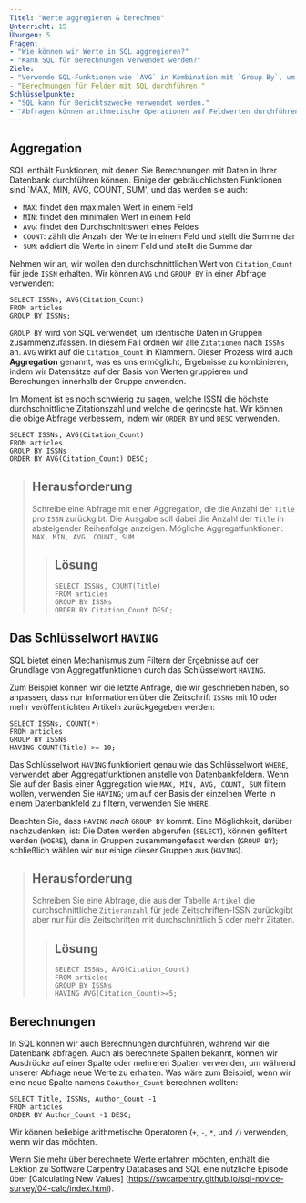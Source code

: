 ```yaml
---
Titel: "Werte aggregieren & berechnen"
Unterricht: 15
Übungen: 5
Fragen:
- "Wie können wir Werte in SQL aggregieren?"
- "Kann SQL für Berechnungen verwendet werden?"
Ziele:
- "Verwende SQL-Funktionen wie `AVG` in Kombination mit `Group By`, um Werte zu aggregieren und Ergebnisse für Berichte zurückzugeben.
- "Berechnungen für Felder mit SQL durchführen."
Schlüsselpunkte:
- "SQL kann für Berichtszwecke verwendet werden."
- "Abfragen können arithmetische Operationen auf Feldwerten durchführen."
---
```


## Aggregation

SQL enthält Funktionen, mit denen Sie Berechnungen mit Daten in Ihrer Datenbank durchführen können. Einige der gebräuchlichsten Funktionen sind `MAX, MIN, AVG, COUNT, SUM', und das werden sie auch: 
- `MAX`: findet den maximalen Wert in einem Feld
- `MIN`: findet den minimalen Wert in einem Feld
- `AVG`: findet den Durchschnittswert eines Feldes
- `COUNT`: zählt die Anzahl der Werte in einem Feld und stellt die Summe dar
- `SUM`: addiert die Werte in einem Feld und stellt die Summe dar

Nehmen wir an, wir wollen den durchschnittlichen Wert von `Citation_Count` für jede `ISSN` erhalten. Wir können `AVG` und `GROUP BY` in einer Abfrage verwenden:

~~~
SELECT ISSNs, AVG(Citation_Count)
FROM articles
GROUP BY ISSNs;
~~~

`GROUP BY` wird von SQL verwendet, um identische Daten in Gruppen zusammenzufassen. In diesem Fall ordnen wir alle `Zitationen` nach `ISSNs` an. `AVG` wirkt auf die `Citation_Count` in Klammern. Dieser Prozess wird auch **Aggregation** genannt, was es uns ermöglicht, Ergebnisse zu kombinieren, indem wir Datensätze auf der Basis von Werten gruppieren und Berechungen innerhalb der Gruppe anwenden.

Im Moment ist es noch schwierig zu sagen, welche ISSN die höchste durchschnittliche Zitationszahl und welche die geringste hat. Wir können die obige Abfrage verbessern, indem wir `ORDER BY` und `DESC` verwenden. 

~~~
SELECT ISSNs, AVG(Citation_Count)
FROM articles
GROUP BY ISSNs 
ORDER BY AVG(Citation_Count) DESC;
~~~

> ## Herausforderung
> Schreibe eine Abfrage mit einer Aggregation, die die Anzahl  der `Title` pro `ISSN` zurückgibt. 
> Die Ausgabe soll dabei die Anzahl der `Title` in absteigender Reihenfolge anzeigen. 
> Mögliche Aggregatfunktionen: `MAX, MIN, AVG, COUNT, SUM`
>
> > ## Lösung
> > ~~~
> > SELECT ISSNs, COUNT(Title)
> > FROM articles
> > GROUP BY ISSNs
> > ORDER BY Citation_Count DESC;
> > ~~~


## Das Schlüsselwort `HAVING`

SQL bietet einen Mechanismus zum Filtern der Ergebnisse auf der Grundlage von Aggregatfunktionen durch das Schlüsselwort `HAVING`.

Zum Beispiel können wir die letzte Anfrage, die wir geschrieben haben, so anpassen, dass nur Informationen über die Zeitschrift `ISSNs` 
mit 10 oder mehr veröffentlichten Artikeln zurückgegeben werden:

~~~
SELECT ISSNs, COUNT(*)
FROM articles
GROUP BY ISSNs
HAVING COUNT(Title) >= 10;
~~~

Das Schlüsselwort `HAVING` funktioniert genau wie das Schlüsselwort `WHERE`, verwendet aber Aggregatfunktionen anstelle von Datenbankfeldern.  Wenn Sie auf der Basis einer Aggregation wie `MAX, MIN, AVG, COUNT, SUM` filtern wollen, verwenden Sie `HAVING`; um auf der Basis der einzelnen Werte in einem Datenbankfeld zu filtern, verwenden Sie `WHERE`.

Beachten Sie, dass `HAVING` _nach_ `GROUP BY` kommt. Eine Möglichkeit, darüber nachzudenken, ist: Die Daten werden abgerufen (`SELECT`), können gefiltert werden (`WOERE`), dann in Gruppen zusammengefasst werden (`GROUP BY`); schließlich wählen wir nur einige dieser Gruppen aus (`HAVING`).

> ## Herausforderung
> Schreiben Sie eine Abfrage, die aus der Tabelle `Artikel` die durchschnittliche `Zitieranzahl` für jede Zeitschriften-ISSN zurückgibt 
> aber nur für die Zeitschriften mit durchschnittlich 5 oder mehr Zitaten.
>
> > ## Lösung
> > ~~~
> > SELECT ISSNs, AVG(Citation_Count)
> > FROM articles
> > GROUP BY ISSNs
> > HAVING AVG(Citation_Count)>=5;
> > ~~~

## Berechnungen

In SQL können wir auch Berechnungen durchführen, während wir die Datenbank abfragen. Auch als berechnete Spalten bekannt, können wir Ausdrücke auf einer Spalte oder mehreren Spalten verwenden, um während unserer Abfrage neue Werte zu erhalten. Was wäre zum Beispiel, wenn wir eine neue Spalte namens `CoAuthor_Count` berechnen wollten:

~~~
SELECT Title, ISSNs, Author_Count -1
FROM articles
ORDER BY Author_Count -1 DESC;
~~~

Wir können beliebige arithmetische Operatoren (`+`, `-`, `*`, und `/`) verwenden, wenn wir das möchten.

Wenn Sie mehr über berechnete Werte erfahren möchten, enthält die Lektion zu Software Carpentry Databases and SQL eine nützliche Episode über [Calculating New Values] (https://swcarpentry.github.io/sql-novice-survey/04-calc/index.html). 
